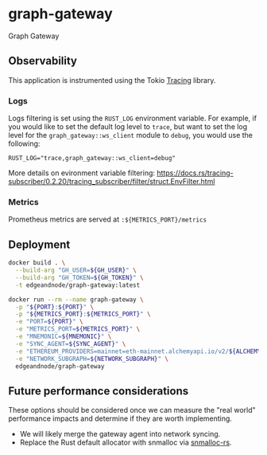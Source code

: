 # graph-gateway
Graph Gateway

## Observability

This application is instrumented using the Tokio [Tracing](https://github.com/tokio-rs/tracing) library.

### Logs

Logs filtering is set using the `RUST_LOG` environment variable. For example, if you would like to set the default log level to `trace`, but want to set the log level for the `graph_gateway::ws_client` module to `debug`, you would use the following:
```
RUST_LOG="trace,graph_gateway::ws_client=debug"
```
More details on evironment variable filtering: https://docs.rs/tracing-subscriber/0.2.20/tracing_subscriber/filter/struct.EnvFilter.html

### Metrics

Prometheus metrics are served at `:${METRICS_PORT}/metrics`

## Deployment

```bash
docker build . \
  --build-arg "GH_USER=${GH_USER}" \
  --build-arg "GH_TOKEN=${GH_TOKEN}" \
  -t edgeandnode/graph-gateway:latest
```

```bash
docker run --rm --name graph-gateway \
  -p "${PORT}:${PORT}" \
  -p "${METRICS_PORT}:${METRICS_PORT}" \
  -e "PORT=${PORT}" \
  -e "METRICS_PORT=${METRICS_PORT}" \
  -e "MNEMONIC=${MNEMONIC}" \
  -e "SYNC_AGENT=${SYNC_AGENT}" \
  -e "ETHEREUM_PROVIDERS=mainnet=eth-mainnet.alchemyapi.io/v2/${ALCHEMY_KEY},rinkeby=eth-rinkeby.alchemyapi.io/v2/${ALCHEMY_KEY}" \
  -e "NETWORK_SUBGRAPH=${NETWORK_SUBGRAPH}" \
  edgeandnode/graph-gateway
```

## Future performance considerations

These options should be considered once we can measure the "real world" performance impacts and determine if they are worth implementing.

- We will likely merge the gateway agent into network syncing.
- Replace the Rust default allocator with snmalloc via [snmalloc-rs](https://github.com/SchrodingerZhu/snmalloc-rs).
